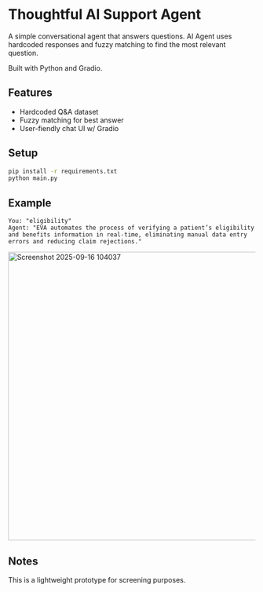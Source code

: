 # Thoughtful AI Support Agent

A simple conversational agent that answers questions. 
AI Agent uses hardcoded responses and fuzzy matching to find the most relevant question.

Built with Python and Gradio.

## Features
- Hardcoded Q&A dataset
- Fuzzy matching for best answer
- User-fiendly chat UI w/ Gradio

## Setup
```bash
pip install -r requirements.txt
python main.py
```

## Example
```
You: "eligibility"
Agent: "EVA automates the process of verifying a patient’s eligibility and benefits information in real-time, eliminating manual data entry errors and reducing claim rejections."
```

<img width="1315" height="588" alt="Screenshot 2025-09-16 104037" src="https://github.com/user-attachments/assets/64358331-9bf7-4824-982e-d47f596ca5a0" />


## Notes
This is a lightweight prototype for screening purposes.

